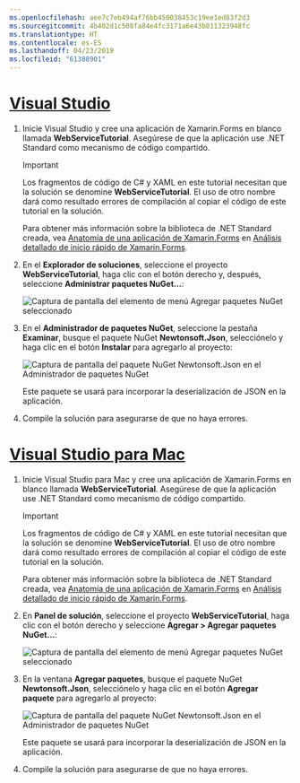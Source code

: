 ```yaml
---
ms.openlocfilehash: aee7c7eb494af76bb450038453c19ee1ed83f2d3
ms.sourcegitcommit: 4b402d1c508fa84e4fc3171a6e43b811323948fc
ms.translationtype: HT
ms.contentlocale: es-ES
ms.lasthandoff: 04/23/2019
ms.locfileid: "61388901"
---
```

# <a name="visual-studiotabvswin"></a>[Visual Studio](#tab/vswin)

1. Inicie Visual Studio y cree una aplicación de Xamarin.Forms en blanco llamada **WebServiceTutorial**. Asegúrese de que la aplicación use .NET Standard como mecanismo de código compartido.

    > [!IMPORTANT]
    > Los fragmentos de código de C# y XAML en este tutorial necesitan que la solución se denomine **WebServiceTutorial**. El uso de otro nombre dará como resultado errores de compilación al copiar el código de este tutorial en la solución.

    Para obtener más información sobre la biblioteca de .NET Standard creada, vea [Anatomía de una aplicación de Xamarin.Forms](~/get-started/first-app/index.md) en [Análisis detallado de inicio rápido de Xamarin.Forms](~/get-started/first-app/index.md).

1. En el **Explorador de soluciones**, seleccione el proyecto **WebServiceTutorial**, haga clic con el botón derecho y, después, seleccione **Administrar paquetes NuGet…**:

    ![Captura de pantalla del elemento de menú Agregar paquetes NuGet seleccionado](../images/vs/add-nuget-packages.png "Elemento de menú Agregar paquetes NuGet")

1. En el **Administrador de paquetes NuGet**, seleccione la pestaña **Examinar**, busque el paquete NuGet **Newtonsoft.Json**, selecciónelo y haga clic en el botón **Instalar** para agregarlo al proyecto:

    ![Captura de pantalla del paquete NuGet Newtonsoft.Json en el Administrador de paquetes NuGet](../images/vs/add-package.png "Paquete NuGet Newtonsoft.JsonT")

    Este paquete se usará para incorporar la deserialización de JSON en la aplicación.

1. Compile la solución para asegurarse de que no haya errores.

# <a name="visual-studio-for-mactabvsmac"></a>[Visual Studio para Mac](#tab/vsmac)

1. Inicie Visual Studio para Mac y cree una aplicación de Xamarin.Forms en blanco llamada **WebServiceTutorial**. Asegúrese de que la aplicación use .NET Standard como mecanismo de código compartido.

    > [!IMPORTANT]
    > Los fragmentos de código de C# y XAML en este tutorial necesitan que la solución se denomine **WebServiceTutorial**. El uso de otro nombre dará como resultado errores de compilación al copiar el código de este tutorial en la solución.

    Para obtener más información sobre la biblioteca de .NET Standard creada, vea [Anatomía de una aplicación de Xamarin.Forms](~/get-started/first-app/index.md) en [Análisis detallado de inicio rápido de Xamarin.Forms](~/get-started/first-app/index.md).

1. En **Panel de solución**, seleccione el proyecto **WebServiceTutorial**, haga clic con el botón derecho y seleccione **Agregar > Agregar paquetes NuGet…**:

    ![Captura de pantalla del elemento de menú Agregar paquetes NuGet seleccionado](../images/vsmac/add-nuget-packages.png "Elemento de menú Agregar paquetes NuGet")

1. En la ventana **Agregar paquetes**, busque el paquete NuGet **Newtonsoft.Json**, selecciónelo y haga clic en el botón **Agregar paquete** para agregarlo al proyecto:

    ![Captura de pantalla del paquete NuGet Newtonsoft.Json en el Administrador de paquetes NuGet](../images/vsmac/add-package.png "Paquete NuGet Newtonsoft.JsonT")

    Este paquete se usará para incorporar la deserialización de JSON en la aplicación.

1. Compile la solución para asegurarse de que no haya errores.
